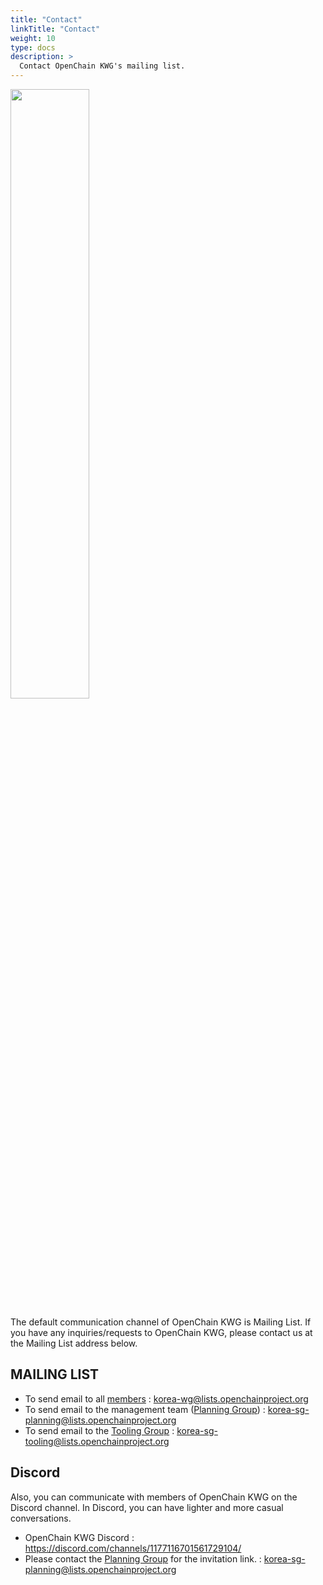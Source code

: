 ```yaml
---
title: "Contact"
linkTitle: "Contact"
weight: 10
type: docs
description: >
  Contact OpenChain KWG's mailing list.
---
```


<div ><span class="image fit">
  <img src="openchain-kwg-newyear-02.png" width="50%">
</div>

The default communication channel of OpenChain KWG is Mailing List. If you have any inquiries/requests to OpenChain KWG, please contact us at the Mailing List address below.

## MAILING LIST

* To send email to all [members](../member) : korea-wg@lists.openchainproject.org
* To send email to the management team ([Planning Group](../../subgroup/planning)) : korea-sg-planning@lists.openchainproject.org
* To send email to the [Tooling Group](../../subgroup/tooling) : korea-sg-tooling@lists.openchainproject.org


## Discord

Also, you can communicate with members of OpenChain KWG on the Discord channel. In Discord, you can have lighter and more casual conversations.

* OpenChain KWG Discord : https://discord.com/channels/1177116701561729104/
* Please contact the [Planning Group](../../subgroup/planning) for the invitation link. : korea-sg-planning@lists.openchainproject.org